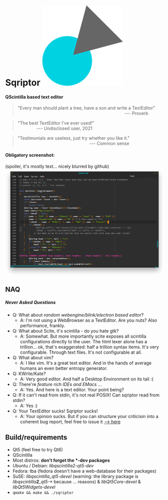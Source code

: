 # Sqriptor ![Sqriptor Logo](sqriptor256.png)
#### QScintilla based text editor

> "Every man should plant a tree, have a son and write a TextEditor"<br>
> &emsp;&emsp;&emsp;&emsp;&emsp;&emsp;&emsp;&emsp;&emsp;&emsp;&emsp;&emsp;&emsp;&emsp;&emsp;&emsp;&emsp;&emsp;&emsp;&emsp;&emsp;&emsp;&emsp;&emsp;  --- Proverb

> "The best TextEditor I've ever used!"<br>
> &emsp;&emsp;&emsp;&emsp; --- Undisclosed user, 2021

> "Testimonials are useless, just try whether you like it."<br>
> &emsp;&emsp;&emsp;&emsp;&emsp;&emsp;&emsp;&emsp;&emsp;&emsp;&emsp;&emsp;&emsp;&emsp;&emsp;&emsp; --- Common sense


#### Obligatory screenshot:
(spoiler, it's mostly text… nicely blurred by github)
![Screenshot](scrot.png)

## NAQ
##### Never Asked Questions
* Q: What about _random webengine/blink/electron based editor_?
  * A: I'm not using a WebBrowser as a TextEditor. Are you nuts? Also performance, frankly.
* Q: What about Scite, it's scintilla - do you hate gtk?
  * A: Somewhat. But more importantly scite exposes all scintilla configurations directly to the user. The html lexer alone has a trillion… ok, that's exaggerated: half a trillion syntax items. It's very configurable. Through text files. It's not configurable at all.
* Q: What about vim?
  * A: I like vim. It's a great text editor. And in the hands of average humans an even better entropy generator.
* Q: KWrite/Kate?
  * A: Very good editor. And half a Desktop Environment on its tail :(
* Q: There're _feature rich IDEs and EMacs_ …
  * A: Yes. And here is a text editor. Your point being?
* Q: If it can't read from stdin, it's not real POSIX! Can sqriptor read from stdin?
  * A: Yes :)
* Q: Your TextEditor sucks! Sqriptor sucks!
  * A: Your opinion sucks. But if you can structure your criticism into a coherent bug report, feel free to issue it [–> here](https://github.com/luebking/sqriptor/issues)

## Build/requirements
* Qt5 (feel free to try Qt6)
* QScintilla
* Most distros: **don't forget the \*-dev packages**
 * Ubuntu / Debian: *libqscintilla2-qt5-dev*
 * Fedora: tba (fedora doesn't have a web-database for their packages)
 * SuSE: *libqscintilla_qt5-devel* (warning: the library package is *libqscintilla**2**\_qt5-\** because … reasons) & *libQt5Core-devel* & *libQt5Widgets-devel*
* ```qmake && make && ./sqriptor```
